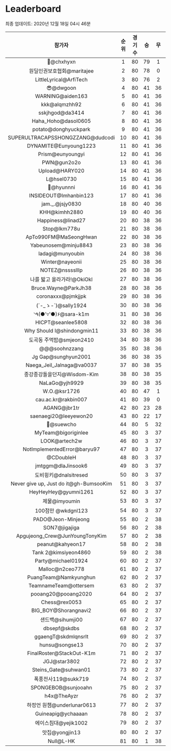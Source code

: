 # Leaderboard
최종 업데이트: 2020년 12월 18일 04시 46분




| 참가자 | 순위 | 경기수 | 승 | 무 | 패 | 승점 |
|:---:|:---:|:---:|:---:|:---:|:---:|:---:|
| 👑@chxhyxn | 1 | 80 | 79 | 1 | 0 | 238 |
| 원딜인권보호협회@maritajee | 2 | 80 | 78 | 0 | 2 | 234 |
| LittleLyrical@ArfiTech | 3 | 80 | 76 | 2 | 2 | 230 |
| 😎@dwgoon | 4 | 80 | 41 | 36 | 3 | 159 |
| WARNING@aiden163 | 5 | 80 | 41 | 36 | 3 | 159 |
| kkk@alqmzhh92 | 6 | 80 | 41 | 36 | 3 | 159 |
| sskjhgod@da3414 | 7 | 80 | 41 | 36 | 3 | 159 |
| Haha_Hoho@dasol0605 | 8 | 80 | 41 | 36 | 3 | 159 |
| potato@donghyuckpark | 9 | 80 | 41 | 36 | 3 | 159 |
| SUPERULTRACAPSSHONGZZANG@dudcodi | 10 | 80 | 41 | 36 | 3 | 159 |
| DYNAMITE@Eunyoung1223 | 11 | 80 | 41 | 36 | 3 | 159 |
| Prism@eunyoungyi | 12 | 80 | 41 | 36 | 3 | 159 |
| PWN@gun2o2o | 13 | 80 | 41 | 36 | 3 | 159 |
| Upload@HARY020 | 14 | 80 | 41 | 36 | 3 | 159 |
| L@hsel0730 | 15 | 80 | 41 | 36 | 3 | 159 |
| 🐻@hyunnni | 16 | 80 | 41 | 36 | 3 | 159 |
| INSIDEOUT@Imhanbin123 | 17 | 80 | 41 | 36 | 3 | 159 |
| jam._.@jsjy0830 | 18 | 80 | 40 | 36 | 4 | 156 |
| KHH@kimhh2880 | 19 | 80 | 40 | 36 | 4 | 156 |
| Happiness@linad27 | 20 | 80 | 38 | 36 | 6 | 150 |
| Stop@lkm778u | 21 | 80 | 38 | 36 | 6 | 150 |
| ApTo990FM@MaSeongHwan | 22 | 80 | 38 | 36 | 6 | 150 |
| Yabeunosem@minju8843 | 23 | 80 | 38 | 36 | 6 | 150 |
| ladagi@munyoubin | 24 | 80 | 38 | 36 | 6 | 150 |
| Winter@nayeonii | 25 | 80 | 38 | 36 | 6 | 150 |
| NOTEZ@nsssslllp | 26 | 80 | 38 | 36 | 6 | 150 |
| 나를 밟고 올라가라!@OkiOkl | 27 | 80 | 38 | 36 | 6 | 150 |
| Bruce.Wayne@ParkJh38 | 28 | 80 | 38 | 36 | 6 | 150 |
| coronaxxx@pjmkjjpk | 29 | 80 | 38 | 36 | 6 | 150 |
| (´-_ゝ-`)@sally1924 | 30 | 80 | 38 | 36 | 6 | 150 |
| ◝٩(●'▿'●)۶@sara-k1m | 31 | 80 | 38 | 36 | 6 | 150 |
| HICPT@seanlee5808 | 32 | 80 | 38 | 36 | 6 | 150 |
| Why Should I@shindongmin11 | 33 | 80 | 38 | 36 | 6 | 150 |
| 도곡동 주먹밥@smjeon2410 | 34 | 80 | 38 | 36 | 6 | 150 |
| @@@soohnzzang | 35 | 80 | 38 | 36 | 6 | 150 |
| Jg Gap@sunghyun2001 | 36 | 80 | 38 | 35 | 7 | 149 |
| Naega_Jeil_Jalnaga@va0037 | 37 | 80 | 38 | 35 | 7 | 149 |
| 종강종강돌을던지@Wisdom-Kim | 38 | 80 | 38 | 35 | 7 | 149 |
| NaLaGo@yjh9929 | 39 | 80 | 38 | 35 | 7 | 149 |
| W.O.@ksr1726 | 40 | 80 | 47 | 1 | 32 | 142 |
| cau.ac.kr@rakbin007 | 41 | 80 | 39 | 0 | 41 | 117 |
| AGANG@jbr1tr | 42 | 80 | 23 | 28 | 29 | 97 |
| saenaegi20@leeyewon20 | 43 | 80 | 22 | 17 | 41 | 83 |
| 👏@suewcho | 44 | 80 | 5 | 32 | 43 | 47 |
| MyTeam@bigoriginlee | 45 | 80 | 3 | 37 | 40 | 46 |
| LOOK@artech2w | 46 | 80 | 3 | 37 | 40 | 46 |
| NotImplementedError@baryu97 | 47 | 80 | 3 | 37 | 40 | 46 |
| @CDoubleH | 48 | 80 | 3 | 37 | 40 | 46 |
| jmtggm@dlaJinsook6 | 49 | 80 | 3 | 37 | 40 | 46 |
| 도비윙키@dnalsitresed | 50 | 80 | 3 | 37 | 40 | 46 |
| Never give up, Just do it@gh-BumsooKim | 51 | 80 | 3 | 37 | 40 | 46 |
| HeyHeyHey@gyumni1261 | 52 | 80 | 3 | 37 | 40 | 46 |
| 제물@imyoumin | 53 | 80 | 3 | 37 | 40 | 46 |
| 100점만 @wkdgnl123 | 54 | 80 | 3 | 37 | 40 | 46 |
| PADO@Jeon-Minjeong | 55 | 80 | 2 | 38 | 40 | 44 |
| SON7@jigajiga | 56 | 80 | 2 | 38 | 40 | 44 |
| Apgujeong_Crew@JunYoungTonyKim | 57 | 80 | 2 | 38 | 40 | 44 |
| peanut@kahyeon17 | 58 | 80 | 2 | 38 | 40 | 44 |
| Tank 2@kimsiyeon4860 | 59 | 80 | 2 | 38 | 40 | 44 |
| Party@michael01924 | 60 | 80 | 2 | 37 | 41 | 43 |
| Malloc@n2ceo778 | 61 | 80 | 2 | 37 | 41 | 43 |
| PuangTeam@Namkyunghun | 62 | 80 | 2 | 37 | 41 | 43 |
| TeamnameTeam@ottersem | 63 | 80 | 2 | 37 | 41 | 43 |
| pooang20@pooang2020 | 64 | 80 | 2 | 37 | 41 | 43 |
| Chess@rex0053 | 65 | 80 | 2 | 37 | 41 | 43 |
| BIG_BOY@Shorangnavi2 | 66 | 80 | 2 | 37 | 41 | 43 |
| 샌드백@sihumji00 | 67 | 80 | 2 | 37 | 41 | 43 |
| dbsepf@skdbs | 68 | 80 | 2 | 37 | 41 | 43 |
| ggaengT@skdmlqnsrlt | 69 | 80 | 2 | 37 | 41 | 43 |
| hunsu@songse13 | 70 | 80 | 2 | 37 | 41 | 43 |
| FinalRoster@StackOut-K1m | 71 | 80 | 2 | 37 | 41 | 43 |
| JGJ@star3802 | 72 | 80 | 2 | 37 | 41 | 43 |
| Steins_Gate@suhwan01 | 73 | 80 | 2 | 37 | 41 | 43 |
| 폭풍전사119@sukk719 | 74 | 80 | 2 | 37 | 41 | 43 |
| SPONGEBOB@sunjooahn | 75 | 80 | 2 | 37 | 41 | 43 |
| h4x@TheAyzr | 76 | 80 | 2 | 37 | 41 | 43 |
| 하정언 원챔@underlunar0613 | 77 | 80 | 2 | 37 | 41 | 43 |
| Guineapig@ychaaaan | 78 | 80 | 2 | 37 | 41 | 43 |
| 에이스침대@yejik1002 | 79 | 80 | 2 | 37 | 41 | 43 |
| 맛집@yongjin13 | 80 | 80 | 2 | 37 | 41 | 43 |
| Null@L-HK | 81 | 80 | 1 | 38 | 41 | 41 |